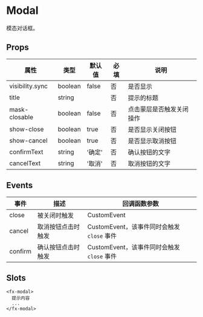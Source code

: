 # Modal

模态对话框。

## Props

| 属性            | 类型    | 默认值 | 必填 | 说明                     |
| --------------- | ------- | ------ | ---- | ------------------------ |
| visibility.sync | boolean | false  | 否   | 是否显示                 |
| title           | string  |        | 否   | 提示的标题               |
| mask-closable   | boolean | false  | 否   | 点击蒙层是否触发关闭操作 |
| show-close      | boolean | true   | 否   | 是否显示关闭按钮         |
| show-cancel     | boolean | true   | 否   | 是否显示取消按钮         |
| confirmText     | string  | '确定' | 否   | 确认按钮的文字           |
| cancelText      | string  | '取消' | 否   | 取消按钮的文字           |

## Events

| 事件    | 描述               | 回调函数参数                               |
| ------- | ------------------ | ------------------------------------------ |
| close   | 被关闭时触发       | CustomEvent                                |
| cancel  | 取消按钮点击时触发 | CustomEvent，该事件同时会触发 `close` 事件 |
| confirm | 确认按钮点击时触发 | CustomEvent，该事件同时会触发 `close` 事件 |

## Slots

```
<fx-modal>
  提示内容
  ...
</fx-modal>
```
